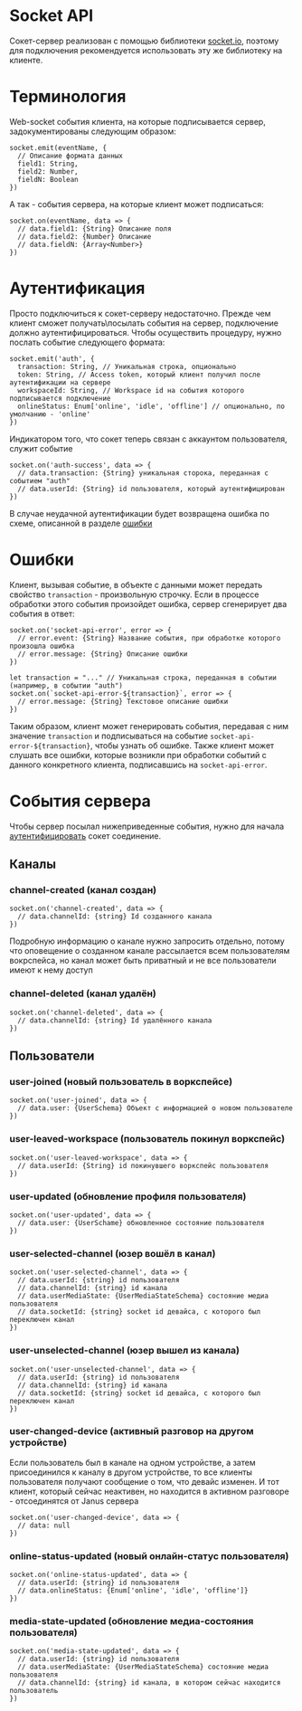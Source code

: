 # Socket API

Сокет-сервер реализован с помощью библиотеки [socket.io](https://socket.io), поэтому для подключения рекомендуется использовать эту же библиотеку на клиенте.

# Терминология

Web-socket события клиента, на которые подписывается сервер, задокументированы следующим образом:

```
socket.emit(eventName, {
  // Описание формата данных
  field1: String,
  field2: Number,
  fieldN: Boolean
})
```

А так - события сервера, на которые клиент может подписаться:

```
socket.on(eventName, data => {
  // data.field1: {String} Описание поля
  // data.field2: {Number} Описание
  // data.fieldN: {Array<Number>}
})
```

# Аутентификация

Просто подключиться к сокет-серверу недостаточно. Прежде чем клиент сможет получать\посылать события на сервер, подключение должно аутентифицироваться. Чтобы осуществить процедуру, нужно послать событие следующего формата:

```
socket.emit('auth', {
  transaction: String, // Уникальная строка, опционально
  token: String, // Access token, который клиент получил после аутентификации на сервере
  workspaceId: String, // Workspace id на события которого подписывается подключение
  onlineStatus: Enum['online', 'idle', 'offline'] // опционально, по умолчанию - 'online'
})
```

Индикатором того, что сокет теперь связан с аккаунтом пользователя, служит событие

```
socket.on('auth-success', data => {
  // data.transaction: {String} уникальная сторока, переданная с событием "auth"
  // data.userId: {String} id пользователя, который аутентифицирован
})
```

В случае неудачной аутентификации будет возвращена ошибка по схеме, описанной в разделе [ошибки](#ошибки)

# Ошибки

Клиент, вызывая событие, в объекте с данными может передать свойство `transaction` - произвольную строчку. Если в процессе обработки этого события произойдет ошибка, сервер сгенерирует два события в ответ:

```
socket.on('socket-api-error', error => {
  // error.event: {String} Название события, при обработке которого произошла ошибка
  // error.message: {String} Описание ошибки
})
```

```
let transaction = "..." // Уникальная строка, переданная в событии (например, в событии "auth")
socket.on(`socket-api-error-${transaction}`, error => {
  // error.message: {String} Текстовое описание ошибки
})
```

Таким образом, клиент может генерировать события, передавая с ним значение `transaction` и подписываться на событие `socket-api-error-${transaction}`, чтобы узнать об ошибке. Также клиент может слушать все ошибки, которые возникли при обработки событий с данного конкретного клиента, подписавшись на `socket-api-error`.

# События сервера

Чтобы сервер посылал нижеприведенные события, нужно для начала [аутентифицировать](#аутентификация) сокет соединение.

## Каналы

### channel-created (канал создан)

```
socket.on('channel-created', data => {
  // data.channelId: {string} Id созданного канала
})
```

Подробную информацию о канале нужно запросить отдельно, потому что оповещение о созданном канале рассылается всем пользователям вокрспейса, но канал может быть приватный и не все пользователи имеют к нему доступ

### channel-deleted (канал удалён)

```
socket.on('channel-deleted', data => {
  // data.channelId: {string} Id удалённого канала
})
```

## Пользователи

### user-joined (новый пользователь в воркспейсе)

```
socket.on('user-joined', data => {
  // data.user: {UserSchema} Объект с информацией о новом пользователе
})
```

### user-leaved-workspace (пользователь покинул воркспейс)

```
socket.on('user-leaved-workspace', data => {
  // data.userId: {String} id покинувшего воркспейс пользователя
})
```

### user-updated (обновление профиля пользователя)

```
socket.on('user-updated', data => {
  // data.user: {UserSchame} обновленное состояние пользователя
})
```

### user-selected-channel (юзер вошёл в канал)

```
socket.on('user-selected-channel', data => {
  // data.userId: {string} id пользователя
  // data.channelId: {string} id канала
  // data.userMediaState: {UserMediaStateSchema} состояние медиа пользователя
  // data.socketId: {string} socket id девайса, с которого был переключен канал
})
```

### user-unselected-channel (юзер вышел из канала)

```
socket.on('user-unselected-channel', data => {
  // data.userId: {string} id пользователя
  // data.channelId: {string} id канала
  // data.socketId: {string} socket id девайса, с которого был переключен канал
})
```

### user-changed-device (активный разговор на другом устройстве)

Если пользователь был в канале на одном устройстве, а затем присоединился к каналу в другом устройстве, то все клиенты пользователя получают сообщение о том, что девайс изменен. И тот клиент, который сейчас неактивен, но находится в активном разговоре - отсоединятся от Janus сервера

```
socket.on('user-changed-device', data => {
  // data: null
})
```

### online-status-updated (новый онлайн-статус пользователя)

```
socket.on('online-status-updated', data => {
  // data.userId: {string} id пользователя
  // data.onlineStatus: {Enum['online', 'idle', 'offline']}
})
```

### media-state-updated (обновление медиа-состояния пользователя)

```
socket.on('media-state-updated', data => {
  // data.userId: {string} id пользователя
  // data.userMediaState: {UserMediaStateSchema} состояние медиа пользователя
  // data.channelId: {string} id канала, в котором сейчас находится пользователь
})
```
